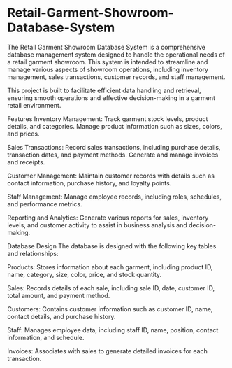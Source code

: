 # Retail-Garment-Showroom-Database-System
The Retail Garment Showroom Database System is a comprehensive database management system designed to handle the operational needs of a retail garment showroom. This system is intended to streamline and manage various aspects of showroom operations, including inventory management, sales transactions, customer records, and staff management.

This project is built to facilitate efficient data handling and retrieval, ensuring smooth operations and effective decision-making in a garment retail environment.

Features
Inventory Management: Track garment stock levels, product details, and categories. Manage product information such as sizes, colors, and prices.

Sales Transactions: Record sales transactions, including purchase details, transaction dates, and payment methods. Generate and manage invoices and receipts.

Customer Management: Maintain customer records with details such as contact information, purchase history, and loyalty points.

Staff Management: Manage employee records, including roles, schedules, and performance metrics.

Reporting and Analytics: Generate various reports for sales, inventory levels, and customer activity to assist in business analysis and decision-making.

Database Design
The database is designed with the following key tables and relationships:

Products: Stores information about each garment, including product ID, name, category, size, color, price, and stock quantity.

Sales: Records details of each sale, including sale ID, date, customer ID, total amount, and payment method.

Customers: Contains customer information such as customer ID, name, contact details, and purchase history.

Staff: Manages employee data, including staff ID, name, position, contact information, and schedule.

Invoices: Associates with sales to generate detailed invoices for each transaction.
